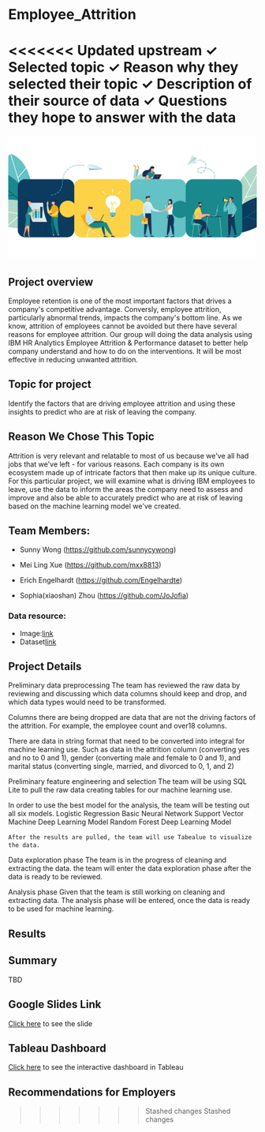 # Employee_Attrition

<<<<<<< Updated upstream
✓ Selected topic 
✓ Reason why they selected their topic 
✓ Description of their source of data 
✓ Questions they hope to answer with the data
=======
![](images/employee.png)

## Project overview

Employee retention is one of the most important factors that drives a company's competitive advantage. Conversly, employee attrition, particularly abnormal trends, impacts the company's bottom line.  As we know, attrition of employees cannot be avoided but there have several reasons for employee attrition. Our group will doing the data analysis using IBM HR Analytics Employee Attrition & Performance dataset to better help company understand and how to do on the interventions. It will be most effective in reducing unwanted attrition.
    
## Topic for project

Identify the factors that are driving employee attrition and using these insights to predict who are at risk of leaving the company.

## Reason We Chose This Topic
Attrition is very relevant and relatable to most of us because we've all had jobs that we've left - for various reasons.   Each company is its own ecosystem made up of intricate factors that then make up its unique culture.  For this particular project, we will examine what is driving IBM employees to leave, use the data to inform the areas the company need to assess and improve and also be able to accurately predict who are at risk of leaving based on the machine learning model we've created.

## Team Members:

- Sunny Wong (https://github.com/sunnycywong)

- Mei Ling Xue (https://github.com/mxx8813)

- Erich Engelhardt (https://github.com/Engelhardte)

- Sophia(xiaoshan) Zhou (https://github.com/JoJofia)


### Data resource:
   - Image:[link](https://lattice.com/library/what-is-employee-experience-vs-employee-engagement)  
   - Dataset[link](https://www.kaggle.com/datasets/pavansubhasht/ibm-hr-analytics-attrition-dataset)

## Project Details
Preliminary data preprocessing
   The team has reviewed the raw data by reviewing and discussing which data columns should keep and drop, and which data types would need to be transformed. 

   Columns there are being dropped are data that are not the driving factors of the attrition. For example, the employee count and over18 columns. 

   There are data in string format that need to be converted into integral for machine learning use. Such as data in the attrition column (converting yes and no to 0 and 1), gender (converting male and female to 0 and 1), and marital status (converting single, married, and divorced to 0, 1, and 2)

Preliminary feature engineering and selection
   The team will be using SQL Lite to pull the raw data creating tables for our machine learning use. 

   In order to use the best model for the analysis, the team will be testing out all six models.
      Logistic Regression 
      Basic Neural Network
      Support Vector Machine
      Deep Learning Model
      Random Forest 
      Deep Learning Model

	After the results are pulled, the team will use Tabealue to visualize the data. 

Data exploration phase
   The team is in the progress of cleaning and extracting the data. the team will enter the data exploration phase after the data is ready to be reviewed. 

Analysis phase
   Given that the team is still working on cleaning and extracting data. The analysis phase will be entered, once the data is ready to be used for machine learning. 

## Results


## Summary
TBD

## Google Slides Link
[Click here](https://docs.google.com/presentation/d/1tK68lEqBwnXk-U9_hVBMxHCFWIiPoHWBg3Ww6Z6_EX8/edit?usp=sharing) to see the slide
## Tableau Dashboard
[Click here]() to see the interactive dashboard in Tableau

## Recommendations for Employers
>>>>>>> Stashed changes
>>>>>>> Stashed changes
